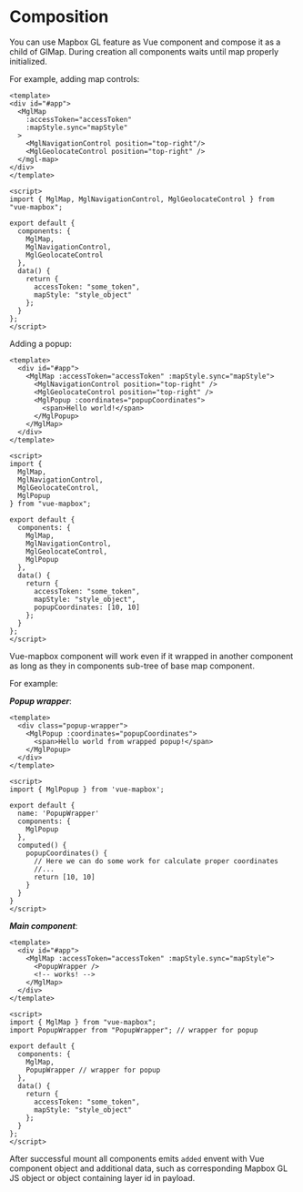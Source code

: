 # Composition

You can use Mapbox GL feature as Vue component and compose it as a child of GlMap. During creation all components waits until map properly initialized.

For example, adding map controls:

```vue
<template>
<div id="#app">
  <MglMap
    :accessToken="accessToken"
    :mapStyle.sync="mapStyle"
  >
    <MglNavigationControl position="top-right"/>
    <MglGeolocateControl position="top-right" />
  </mgl-map>
</div>
</template>

<script>
import { MglMap, MglNavigationControl, MglGeolocateControl } from "vue-mapbox";

export default {
  components: {
    MglMap,
    MglNavigationControl,
    MglGeolocateControl
  },
  data() {
    return {
      accessToken: "some_token",
      mapStyle: "style_object"
    };
  }
};
</script>
```

Adding a popup:

```vue
<template>
  <div id="#app">
    <MglMap :accessToken="accessToken" :mapStyle.sync="mapStyle">
      <MglNavigationControl position="top-right" />
      <MglGeolocateControl position="top-right" />
      <MglPopup :coordinates="popupCoordinates">
        <span>Hello world!</span>
      </MglPopup>
    </MglMap>
  </div>
</template>

<script>
import {
  MglMap,
  MglNavigationControl,
  MglGeolocateControl,
  MglPopup
} from "vue-mapbox";

export default {
  components: {
    MglMap,
    MglNavigationControl,
    MglGeolocateControl,
    MglPopup
  },
  data() {
    return {
      accessToken: "some_token",
      mapStyle: "style_object",
      popupCoordinates: [10, 10]
    };
  }
};
</script>
```

Vue-mapbox component will work even if it wrapped in another component as long as they in components sub-tree of base map component.

For example:

**_Popup wrapper_**:

```vue
<template>
  <div class="popup-wrapper">
    <MglPopup :coordinates="popupCoordinates">
      <span>Hello world from wrapped popup!</span>
    </MglPopup>
  </div>
</template>

<script>
import { MglPopup } from 'vue-mapbox';

export default {
  name: 'PopupWrapper'
  components: {
    MglPopup
  },
  computed() {
    popupCoordinates() {
      // Here we can do some work for calculate proper coordinates
      //...
      return [10, 10]
    }
  }
}
</script>
```

**_Main component_**:

```vue
<template>
  <div id="#app">
    <MglMap :accessToken="accessToken" :mapStyle.sync="mapStyle">
      <PopupWrapper />
      <!-- works! -->
    </MglMap>
  </div>
</template>

<script>
import { MglMap } from "vue-mapbox";
import PopupWrapper from "PopupWrapper"; // wrapper for popup

export default {
  components: {
    MglMap,
    PopupWrapper // wrapper for popup
  },
  data() {
    return {
      accessToken: "some_token",
      mapStyle: "style_object"
    };
  }
};
</script>
```

After successful mount all components emits `added` envent with Vue component object and additional data, such as corresponding Mapbox GL JS object or object containing layer id in payload.
